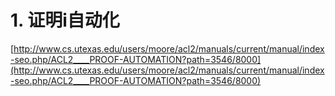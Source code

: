 # 1. 证明i自动化






[http://www.cs.utexas.edu/users/moore/acl2/manuals/current/manual/index-seo.php/ACL2____PROOF-AUTOMATION?path=3546/8000](http://www.cs.utexas.edu/users/moore/acl2/manuals/current/manual/index-seo.php/ACL2____PROOF-AUTOMATION?path=3546/8000)








